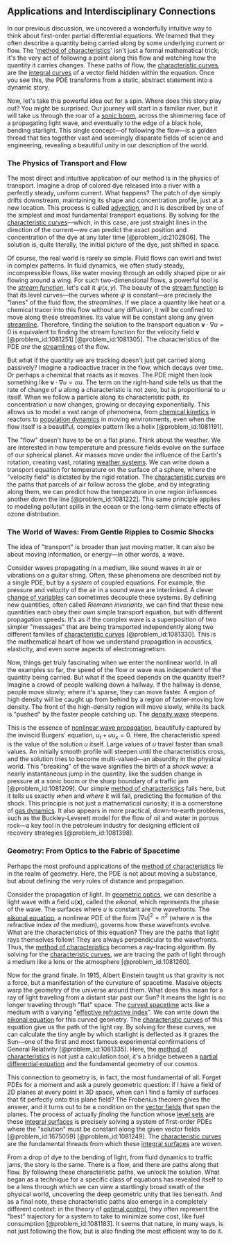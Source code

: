 ## Applications and Interdisciplinary Connections

In our previous discussion, we uncovered a wonderfully intuitive way to think about first-order partial differential equations. We learned that they often describe a quantity being carried along by some underlying current or flow. The '[method of characteristics](@article_id:177306)' isn't just a formal mathematical trick; it's the very act of following a point along this flow and watching how the quantity it carries changes. These paths of flow, the [characteristic curves](@article_id:174682), are the [integral curves](@article_id:161364) of a vector field hidden within the equation. Once you see this, the PDE transforms from a static, abstract statement into a dynamic story.

Now, let's take this powerful idea out for a spin. Where does this story play out? You might be surprised. Our journey will start in a familiar river, but it will take us through the roar of a [sonic boom](@article_id:262923), across the shimmering face of a propagating light wave, and eventually to the edge of a black hole, bending starlight. This single concept—of following the flow—is a golden thread that ties together vast and seemingly disparate fields of science and engineering, revealing a beautiful unity in our description of the world.

### The Physics of Transport and Flow

The most direct and intuitive application of our method is in the physics of transport. Imagine a drop of colored dye released into a river with a perfectly steady, uniform current. What happens? The patch of dye simply drifts downstream, maintaining its shape and concentration profile, just at a new location. This process is called [advection](@article_id:269532), and it is described by one of the simplest and most fundamental transport equations. By solving for the [characteristic curves](@article_id:174682)—which, in this case, are just straight lines in the direction of the current—we can predict the exact position and concentration of the dye at any later time [@problem_id:2102806]. The solution is, quite literally, the initial picture of the dye, just shifted in space.

Of course, the real world is rarely so simple. Fluid flows can swirl and twist in complex patterns. In fluid dynamics, we often study steady, incompressible flows, like water moving through an oddly shaped pipe or air flowing around a wing. For such two-dimensional flows, a powerful tool is the *[stream function](@article_id:266011)*, let's call it $\psi(x,y)$. The beauty of the [stream function](@article_id:266011) is that its level curves—the curves where $\psi$ is constant—are precisely the "lanes" of the fluid flow, the *streamlines*. If we place a quantity like heat or a chemical tracer into this flow without any diffusion, it will be confined to move along these streamlines. Its value will be constant along any given [streamline](@article_id:272279). Therefore, finding the solution to the transport equation $\mathbf{v} \cdot \nabla u = 0$ is equivalent to finding the stream function for the velocity field $\mathbf{v}$ [@problem_id:1081251] [@problem_id:1081305]. The characteristics of the PDE *are* the [streamlines](@article_id:266321) of the flow.

But what if the quantity we are tracking doesn't just get carried along passively? Imagine a radioactive tracer in the flow, which decays over time. Or perhaps a chemical that reacts as it moves. The PDE might then look something like $\mathbf{v} \cdot \nabla u = \alpha u$. The term on the right-hand side tells us that the rate of change of $u$ along a characteristic is not zero, but is proportional to $u$ itself. When we follow a particle along its characteristic path, its concentration $u$ now changes, growing or decaying exponentially. This allows us to model a vast range of phenomena, from [chemical kinetics](@article_id:144467) in reactors to [population dynamics](@article_id:135858) in moving environments, even when the flow itself is a beautiful, complex pattern like a helix [@problem_id:1081191].

The "flow" doesn't have to be on a flat plane. Think about the weather. We are interested in how temperature and pressure fields evolve on the surface of our spherical planet. Air masses move under the influence of the Earth's rotation, creating vast, rotating [weather systems](@article_id:202854). We can write down a transport equation for temperature on the surface of a sphere, where the "velocity field" is dictated by the rigid rotation. The [characteristic curves](@article_id:174682) are the paths that parcels of air follow across the globe, and by integrating along them, we can predict how the temperature in one region influences another down the line [@problem_id:1081222]. This same principle applies to modeling pollutant spills in the ocean or the long-term climate effects of ozone distribution.

### The World of Waves: From Gentle Ripples to Cosmic Shocks

The idea of "transport" is broader than just moving matter. It can also be about moving information, or energy—in other words, a wave.

Consider waves propagating in a medium, like sound waves in air or vibrations on a guitar string. Often, these phenomena are described not by a single PDE, but by a *system* of coupled equations. For example, the pressure and velocity of the air in a sound wave are interlinked. A clever [change of variables](@article_id:140892) can sometimes decouple these systems. By defining new quantities, often called *Riemann invariants*, we can find that these new quantities each obey their *own* simple transport equation, but with different propagation speeds. It's as if the complex wave is a superposition of two simpler "messages" that are being transported independently along two different families of [characteristic curves](@article_id:174682) [@problem_id:1081330]. This is the mathematical heart of how we understand propagation in acoustics, elasticity, and even some aspects of electromagnetism.

Now, things get truly fascinating when we enter the nonlinear world. In all the examples so far, the speed of the flow or wave was independent of the quantity being carried. But what if the speed depends on the quantity itself? Imagine a crowd of people walking down a hallway. If the hallway is dense, people move slowly; where it's sparse, they can move faster. A region of high density will be caught up from behind by a region of faster-moving low density. The front of the high-density region will move slowly, while its back is "pushed" by the faster people catching up. The [density wave](@article_id:199256) steepens.

This is the essence of [nonlinear wave propagation](@article_id:187618), beautifully captured by the inviscid Burgers' equation, $u_t + u u_x = 0$. Here, the characteristic speed is the value of the solution $u$ itself. Large values of $u$ travel faster than small values. An initially smooth profile will steepen until the characteristics cross, and the solution tries to become multi-valued—an absurdity in the physical world. This "breaking" of the wave signifies the birth of a *shock wave*: a nearly instantaneous jump in the quantity, like the sudden change in pressure at a sonic boom or the sharp boundary of a traffic jam [@problem_id:1081209]. Our simple [method of characteristics](@article_id:177306) fails here, but it tells us exactly *when* and *where* it will fail, predicting the formation of the shock. This principle is not just a mathematical curiosity; it is a cornerstone of [gas dynamics](@article_id:147198). It also appears in more practical, down-to-earth problems, such as the Buckley-Leverett model for the flow of oil and water in porous rock—a key tool in the petroleum industry for designing efficient oil recovery strategies [@problem_id:1081398].

### Geometry: From Optics to the Fabric of Spacetime

Perhaps the most profound applications of the [method of characteristics](@article_id:177306) lie in the realm of geometry. Here, the PDE is not about moving a substance, but about defining the very rules of distance and propagation.

Consider the propagation of light. In [geometric optics](@article_id:174534), we can describe a light wave with a field $u(\mathbf{x})$, called the *eikonal*, which represents the phase of the wave. The surfaces where $u$ is constant are the wavefronts. The [eikonal equation](@article_id:143419), a nonlinear PDE of the form $|\nabla u|^2 = n^2$ (where $n$ is the refractive index of the medium), governs how these wavefronts evolve. What are the characteristics of this equation? They are the paths that light rays themselves follow! They are always perpendicular to the wavefronts. Thus, the [method of characteristics](@article_id:177306) becomes a ray-tracing algorithm. By solving for the [characteristic curves](@article_id:174682), we are tracing the path of light through a medium like a lens or the atmosphere [@problem_id:1081260].

Now for the grand finale. In 1915, Albert Einstein taught us that gravity is not a force, but a manifestation of the curvature of spacetime. Massive objects warp the geometry of the universe around them. What does this mean for a ray of light traveling from a distant star past our Sun? It means the light is no longer traveling through "flat" space. The [curved spacetime](@article_id:184444) acts like a medium with a varying "[effective refractive index](@article_id:175827)". We can write down the [eikonal equation](@article_id:143419) for this curved geometry. The [characteristic curves](@article_id:174682) of this equation give us the path of the light ray. By solving for these curves, we can calculate the tiny angle by which starlight is deflected as it grazes the Sun—one of the first and most famous experimental confirmations of General Relativity [@problem_id:1081335]. Here, the [method of characteristics](@article_id:177306) is not just a calculation tool; it's a bridge between a [partial differential equation](@article_id:140838) and the fundamental geometry of our cosmos.

This connection to geometry is, in fact, the most fundamental of all. Forget PDEs for a moment and ask a purely geometric question: if I have a field of 2D planes at every point in 3D space, when can I find a family of surfaces that fit perfectly onto this plane field? The Frobenius theorem gives the answer, and it turns out to be a condition on the [vector fields](@article_id:160890) that span the planes. The process of actually *finding* the function whose [level sets](@article_id:150661) are these [integral surfaces](@article_id:174744) is precisely solving a system of first-order PDEs where the "solution" must be constant along the given vector fields [@problem_id:1675059] [@problem_id:1081249]. The [characteristic curves](@article_id:174682) are the fundamental threads from which these [integral surfaces](@article_id:174744) are woven.

From a drop of dye to the bending of light, from fluid dynamics to traffic jams, the story is the same. There is a flow, and there are paths along that flow. By following these characteristic paths, we unlock the solution. What began as a technique for a specific class of equations has revealed itself to be a lens through which we can view a startlingly broad swath of the physical world, uncovering the deep geometric unity that lies beneath. And as a final note, these characteristic paths also emerge in a completely different context: in the theory of [optimal control](@article_id:137985), they often represent the "best" trajectory for a system to take to minimize some cost, like fuel consumption [@problem_id:1081183]. It seems that nature, in many ways, is not just following the flow, but is also finding the most efficient way to do it.